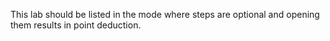 This lab should be listed in the mode where steps are optional and opening them results in point deduction.